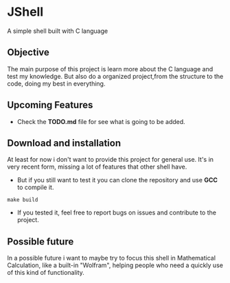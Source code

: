 # JShell

A simple shell built with C language

## Objective

The main purpose of this project is learn more about the C language and test my knowledge. But also do a organized project,from the structure to the code, doing my best in everything.

## Upcoming Features

- Check the **TODO.md** file for see what is going to be added.

## Download and installation

At least for now i don't want to provide this project for general use. It's in very recent form, missing a lot of features that other shell have.

- But if you still want to test it you can clone the repository and use **GCC** to compile it.

```
make build
```

- If you tested it, feel free to report bugs on issues and contribute to the project.

## Possible future

In a possible future i want to maybe try to focus this shell in Mathematical Calculation, like a built-in "Wolfram", helping people who need a quickly use of this kind of functionality.
